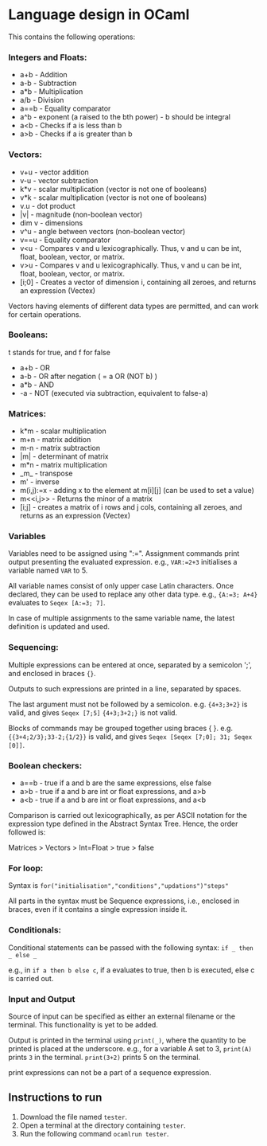 # Language design in OCaml

This contains the following operations:
### Integers and Floats:
- a+b - Addition
- a-b - Subtraction
- a*b - Multiplication
- a/b - Division
- a==b - Equality comparator
- a^b - exponent (a raised to the bth power) - b should be integral
- a&lt;b - Checks if a is less than b
- a&gt;b - Checks if a is greater than b
### Vectors:
- v+u - vector addition
- v-u - vector subtraction
- k*v - scalar multiplication (vector is not one of booleans)
- v*k - scalar multiplication (vector is not one of booleans)
- v.u - dot product
- |v| - magnitude (non-boolean vector)
- dim v - dimensions
- v^u - angle between vectors (non-boolean vector)
- v==u - Equality comparator
- v&lt;u - Compares v and u lexicographically. Thus, v and u can be int, float, boolean, vector, or matrix.
- v&gt;u - Compares v and u lexicographically. Thus, v and u can be int, float, boolean, vector, or matrix.
- [i;0] - Creates a vector of dimension i, containing all zeroes, and returns an expression (Vectex)

Vectors having elements of different data types are permitted, and can work for certain operations.
### Booleans:
t stands for true, and f for false
- a+b - OR
- a-b - OR after negation ( = a OR (NOT b) )
- a*b - AND
- -a - NOT (executed via subtraction, equivalent to false-a)
### Matrices:
- k*m - scalar multiplication
- m+n - matrix addition
- m-n - matrix subtraction
- |m| - determinant of matrix
- m*n - matrix multiplication
- \_m\_ - transpose
- m' - inverse
- m(i,j):=x - adding x to the element at m[i][j] (can be used to set a value)
- m&lt;&lt;i,j>> - Returns the minor of a matrix
- [i;j] - creates a matrix of i rows and j cols, containing all zeroes, and returns as an expression (Vectex)
### Variables
Variables need to be assigned using ":=".
Assignment commands print output presenting the evaluated expression.
e.g., `VAR:=2+3` initialises a variable named `VAR` to 5.

All variable names consist of only upper case Latin characters.
Once declared, they can be used to replace any other data type.
e.g., `{A:=3; A+4}` evaluates to `Seqex [A:=3; 7]`.

In case of multiple assignments to the same variable name, the latest definition is updated and used.
### Sequencing:
Multiple expressions can be entered at once, separated by a semicolon ';', and enclosed in braces `{}`.

Outputs to such expressions are printed in a line, separated by spaces.

The last argument must not be followed by a semicolon.
e.g. `{4+3;3+2}` is valid, and gives `Seqex [7;5]`
     `{4+3;3+2;}` is not valid.
     
Blocks of commands may be grouped together using braces { }.
e.g. `{{3+4;2/3};33-2;{1/2}}` is valid, and gives `Seqex [Seqex [7;0]; 31; Seqex [0]]`.

### Boolean checkers:
- a==b - true if a and b are the same expressions, else false
- a>b - true if a and b are int or float expressions, and a>b
- a&lt;b - true if a and b are int or float expressions, and a&lt;b

Comparison is carried out lexicographically, as per ASCII notation for the expression type defined in the Abstract Syntax Tree. Hence, the order followed is:

Matrices > Vectors > Int=Float > true > false


### For loop:
Syntax is `for("initialisation","conditions","updations")"steps"`

All parts in the syntax must be Sequence expressions, i.e., enclosed in braces, even if it contains a single expression inside it.

### Conditionals:
Conditional statements can be passed with the following syntax:
`if _ then _ else _`

e.g., in `if a then b else c`, if a evaluates to true, then b is executed, else c is carried out.

### Input and Output
Source of input can be specified as either an external filename or the terminal. This functionality is yet to be added.

Output is printed in the terminal using `print(_)`, where the quantity to be printed is placed at the underscore.
e.g., for a variable A set to 3, `print(A)` prints `3` in the terminal.
`print(3+2)` prints 5 on the terminal.

print expressions can not be a part of a sequence expression.


## Instructions to run

1. Download the file named `tester`.
2. Open a terminal at the directory containing `tester`.
3. Run the following command `ocamlrun tester`.
